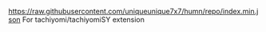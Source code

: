https://raw.githubusercontent.com/uniqueunique7x7/humn/repo/index.min.json
For tachiyomi/tachiyomiSY extension

